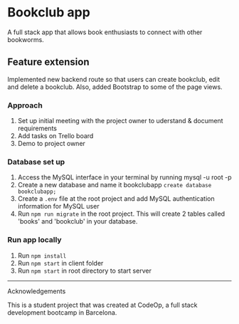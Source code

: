 # Bookclub app

A full stack app that allows book enthusiasts to connect with other bookworms.

## Feature extension
 
Implemented new backend route so that users can create bookclub, edit and delete a bookclub. Also, added Bootstrap to some of the page views.

### Approach

1. Set up initial meeting with the project owner to uderstand & document requirements
2. Add tasks on Trello board
3. Demo to project owner


### Database set up

1. Access the MySQL interface in your terminal by running mysql -u root -p
2. Create a new database and name it bookclubapp `create database bookclubapp;` 
3. Create a `.env` file at the root project and add MySQL authentication information for MySQL user
4. Run `npm run migrate` in the root project. This will create 2 tables called 'books' and 'bookclub' in your database.

### Run app locally

1. Run `npm install`
2. Run `npm start` in client folder
3. Run `npm start` in root directory to start server


<hr> 

Acknowledgements

This is a student project that was created at CodeOp, a full stack development bootcamp in Barcelona.

